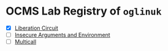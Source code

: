 # OCMS Lab Registry of `oglinuk`

* [X] [Liberation Circuit](https://github.com/oglinuk/lab-liberation-circuit)
* [ ] [Insecure Arguments and Environment](https://github.com/rwxrob/lab-hack-env-args)
* [ ] [Multicall](https://github.com/rwxrob/lab-multicall)
